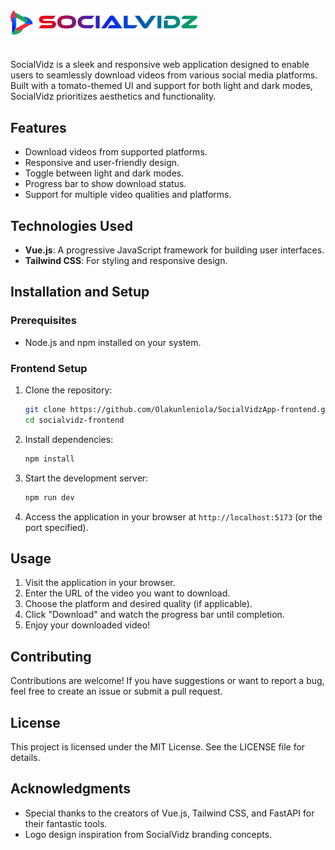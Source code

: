 <img alt=logo src="./public/img/socialvidz_logo_text.png" width="300" style="display:block;" />

#
SocialVidz is a sleek and responsive web application designed to enable users to seamlessly download videos from various social media platforms. Built with a tomato-themed UI and support for both light and dark modes, SocialVidz prioritizes aesthetics and functionality.

## Features

- Download videos from supported platforms.
- Responsive and user-friendly design.
- Toggle between light and dark modes.
- Progress bar to show download status.
- Support for multiple video qualities and platforms.

## Technologies Used

- **Vue.js**: A progressive JavaScript framework for building user interfaces.
- **Tailwind CSS**: For styling and responsive design.

## Installation and Setup

### Prerequisites
- Node.js and npm installed on your system.

### Frontend Setup
1. Clone the repository:
   ```bash
   git clone https://github.com/Olakunleniola/SocialVidzApp-frontend.git
   cd socialvidz-frontend
   ```
2. Install dependencies:
   ```bash
   npm install
   ```
3. Start the development server:
   ```bash
   npm run dev
   ```
4. Access the application in your browser at `http://localhost:5173` (or the port specified).

## Usage

1. Visit the application in your browser.
2. Enter the URL of the video you want to download.
3. Choose the platform and desired quality (if applicable).
4. Click "Download" and watch the progress bar until completion.
5. Enjoy your downloaded video!

## Contributing

Contributions are welcome! If you have suggestions or want to report a bug, feel free to create an issue or submit a pull request.

## License

This project is licensed under the MIT License. See the LICENSE file for details.

## Acknowledgments

- Special thanks to the creators of Vue.js, Tailwind CSS, and FastAPI for their fantastic tools.
- Logo design inspiration from SocialVidz branding concepts.

